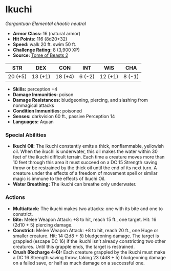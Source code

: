 # Ikuchi

*Gargantuan* *Elemental* *chaotic neutral*

- **Armor Class:** 16 (natural armor)
- **Hit Points:** 116 (8d20+32)
- **Speed:** walk 20 ft. swim 50 ft.
- **Challenge Rating:** 8 (3,900 XP)
- **Source:** [Tome of Beasts 2](https://koboldpress.com/kpstore/product/tome-of-beasts-2-for-5th-edition/)

| STR | DEX | CON | INT | WIS | CHA |
| --- | --- | --- | --- | --- | --- |
| 20 (+5) | 13 (+1) | 18 (+4) | 6 (-2) | 12 (+1) | 8 (-1) |

- **Skills:** perception +4
- **Damage Immunities:** poison
- **Damage Resistances:** bludgeoning, piercing, and slashing from nonmagical attacks
- **Condition Immunities:** poisoned
- **Senses:** darkvision 60 ft., passive Perception 14
- **Languages:** Aquan
### Special Abilities
- **Ikuchi Oil:** The ikuchi constantly emits a thick, nonflammable, yellowish oil. When the ikuchi is underwater, this oil makes the water within 30 feet of the ikuchi difficult terrain. Each time a creature moves more than 10 feet through this area it must succeed on a DC 15 Strength saving throw or be restrained by the thick oil until the end of its next turn. A creature under the effects of a freedom of movement spell or similar magic is immune to the effects of Ikuchi Oil.
- **Water Breathing:** The ikuchi can breathe only underwater.
### Actions
- **Multiattack:** The ikuchi makes two attacks: one with its bite and one to constrict.
- **Bite:** Melee Weapon Attack: +8 to hit, reach 15 ft., one target. Hit: 16 (2d10 + 5) piercing damage.
- **Constrict:** Melee Weapon Attack: +8 to hit, reach 20 ft., one Huge or smaller creature. Hit: 14 (2d8 + 5) bludgeoning damage. The target is grappled (escape DC 16) if the ikuchi isn’t already constricting two other creatures. Until this grapple ends, the target is restrained.
- **Crush (Recharge 4-6):** Each creature grappled by the ikuchi must make a DC 16 Strength saving throw, taking 23 (4d8 + 5) bludgeoning damage on a failed save, or half as much damage on a successful one.
